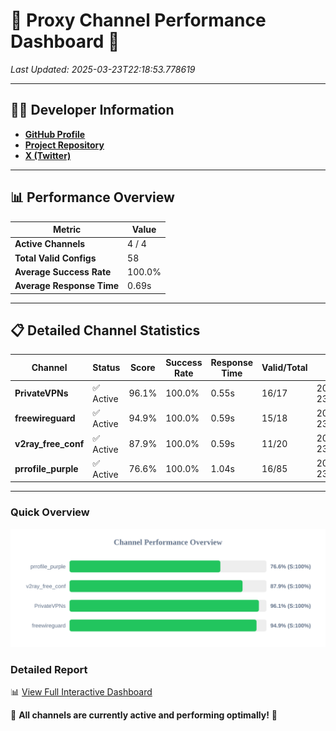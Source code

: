 # 🌟 Proxy Channel Performance Dashboard 🌟

_Last Updated: 2025-03-23T22:18:53.778619_

---

## 👩‍💻 Developer Information

- **[GitHub Profile](https://github.com/4n0nymou3)**  
- **[Project Repository](https://github.com/4n0nymou3/multi-proxy-config-fetcher)**  
- **[X (Twitter)](https://x.com/4n0nymou3)**  

---

## 📊 Performance Overview

| Metric                | Value       |
|-----------------------|-------------|
| **Active Channels**   | 4 / 4       |
| **Total Valid Configs** | 58          |
| **Average Success Rate** | 100.0%      |
| **Average Response Time** | 0.69s       |

---

## 📋 Detailed Channel Statistics

| Channel          | Status     | Score  | Success Rate | Response Time | Valid/Total | Last Success               |
|------------------|------------|--------|--------------|---------------|-------------|----------------------------|
| **PrivateVPNs**  | ✅ Active  | 96.1%  | 100.0% | 0.55s         | 16/17       | 2025-03-23T22:18:53.156145 |
| **freewireguard**  | ✅ Active  | 94.9%  | 100.0% | 0.59s         | 15/18       | 2025-03-23T22:18:53.776626 |
| **v2ray_free_conf**  | ✅ Active  | 87.9%  | 100.0% | 0.59s         | 11/20       | 2025-03-23T22:18:52.569864 |
| **prrofile_purple**  | ✅ Active  | 76.6%  | 100.0% | 1.04s         | 16/85       | 2025-03-23T22:18:51.881695 |

---

### Quick Overview
<div align="center">
  <a href="https://raw.githubusercontent.com/nullluser/NullRepo/refs/heads/main/assets/channel_stats_chart.svg">
    <img src="https://raw.githubusercontent.com/nullluser/NullRepo/refs/heads/main/assets/channel_stats_chart.svg" alt="Source Performance Statistics" width="800">
  </a>
</div>

### Detailed Report
📊 [View Full Interactive Dashboard](https://htmlpreview.github.io/?https://github.com/nullluser/NullRepo/blob/main/assets/performance_report.html)

🎉 **All channels are currently active and performing optimally!** 🎉
